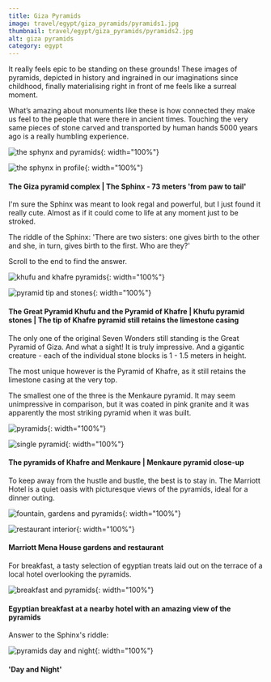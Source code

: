 ```yaml
---
title: Giza Pyramids
image: travel/egypt/giza_pyramids/pyramids1.jpg
thumbnail: travel/egypt/giza_pyramids/pyramids2.jpg
alt: giza pyramids
category: egypt
---
```


It really feels epic to be standing on these grounds! These images of pyramids, depicted in history and ingrained in our imaginations since childhood, finally materialising right in front of me feels like a surreal moment.

What’s amazing about monuments like these is how connected they make us feel to the people that were there in ancient times. Touching the very same pieces of stone carved and transported by human hands 5000 years ago is a really humbling experience.

![the sphynx and pyramids](./assets/img/travel/egypt/giza_pyramids/pyramids2.jpg){: width="100%"}

![the sphynx in profile](./assets/img/travel/egypt/giza_pyramids/pyramids3.jpg){: width="100%"}

#### The Giza pyramid complex | The Sphinx - 73 meters 'from paw to tail'

I'm sure the Sphinx was meant to look regal and powerful, but I just found it really cute. Almost as if it could come to life at any moment just to be stroked.

The riddle of the Sphinx:
'There are two sisters: one gives birth to the other and she, in turn, gives birth to the first. Who are they?'

Scroll to the end to find the answer.

![khufu and khafre pyramids](./assets/img/travel/egypt/giza_pyramids/pyramids4.jpg){: width="100%"}

![pyramid tip and stones](./assets/img/travel/egypt/giza_pyramids/pyramids5.jpg){: width="100%"}

#### The Great Pyramid Khufu and the Pyramid of Khafre | Khufu pyramid stones | The tip of Khafre pyramid still retains the limestone casing

The only one of the original Seven Wonders still standing is the Great Pyramid of Giza. And what a sight! It is truly impressive. And a gigantic creature - each of the individual stone blocks is 1 - 1.5 meters in height.

The most unique however is the Pyramid of Khafre, as it still retains the limestone casing at the very top.

The smallest one of the three is the Menkaure pyramid. It may seem unimpressive in comparison, but it was coated in pink granite and it was apparently the most striking pyramid when it was built.

![pyramids](./assets/img/travel/egypt/giza_pyramids/pyramids6.jpg){: width="100%"}

![single pyramid](./assets/img/travel/egypt/giza_pyramids/pyramids7.jpg){: width="100%"}

#### The pyramids of Khafre and Menkaure | Menkaure pyramid close-up

To keep away from the hustle and bustle, the best is to stay in. The Marriott Hotel is a quiet oasis with picturesque views of the pyramids, ideal for a dinner outing.

![fountain, gardens and pyramids](./assets/img/travel/egypt/giza_pyramids/pyramids8.jpg){: width="100%"}

![restaurant interior](./assets/img/travel/egypt/giza_pyramids/pyramids9.jpg){: width="100%"}

#### Marriott Mena House gardens and restaurant

For breakfast, a tasty selection of egyptian treats laid out on the terrace of a local hotel overlooking the pyramids.

![breakfast and pyramids](./assets/img/travel/egypt/giza_pyramids/pyramids10.jpg){: width="100%"}

#### Egyptian breakfast at a nearby hotel with an amazing view of the pyramids

Answer to the Sphinx's riddle:

![pyramids day and night](./assets/img/travel/egypt/giza_pyramids/pyramids11.jpg){: width="100%"}

#### 'Day and Night'
